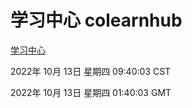 # 学习中心 colearnhub
[学习中心](http://27.19.33.125:56308/colearnhub/)

2022年 10月 13日 星期四 09:40:03 CST

2022年 10月 13日 星期四 01:40:03 GMT
